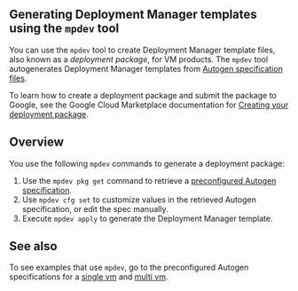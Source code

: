 ## Generating Deployment Manager templates using the `mpdev` tool

You can use the `mpdev` tool to create Deployment Manager template files, also known as a _deployment package_, for VM
products. The `mpdev` tool autogenerates Deployment Manager templates from [Autogen specification files](./autogen-reference.md).

To learn how to create a deployment package and submit the package to Google, see the Google Cloud Marketplace documentation for [Creating your deployment package](https://cloud.google.com/marketplace/docs/partners/vm/create-deployment-package).

## Overview

You use the following `mpdev` commands to generate a deployment package:

1. Use the `mpdev pkg get` command to retrieve a [preconfigured Autogen
specification](../examples/deployment-manager/autogen).
1. Use `mpdev cfg set` to customize values in the retrieved Autogen
specification, or edit the spec manually.
3. Execute `mpdev apply` to generate the Deployment Manager template.

## See also 

To see examples that use `mpdev`, go to the preconfigured Autogen specifications for a [single vm](../examples/deployment-manager/autogen/singlevm/README.md) and [multi vm](../examples/deployment-manager/autogen/multivm/README.md).

